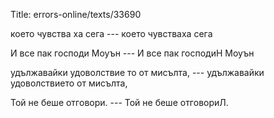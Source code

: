 Title: errors-online/texts/33690

което чувства ха сега --- което чувстваха сега

И все пак господи Моуън --- И все пак господиН Моуън

удължавайки удоволствие то от мисълта, --- удължавайки удоволствието от мисълта,

Той не беше отговори. --- Той не беше отговориЛ.
